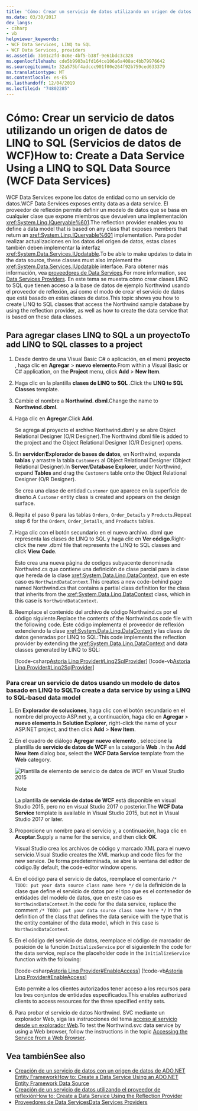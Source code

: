```yaml
---
title: 'Cómo: Crear un servicio de datos utilizando un origen de datos de LINQ to SQL (Servicios de datos de WCF)'
ms.date: 03/30/2017
dev_langs:
- csharp
- vb
helpviewer_keywords:
- WCF Data Services, LINQ to SQL
- WCF Data Services, providers
ms.assetid: 3b01c2fd-8c6e-4bf5-b38f-9e61bdc3c328
ms.openlocfilehash: cde5b9903a1fd164ce106a6a408ac4bb79976642
ms.sourcegitcommit: 32a575bf4adccc901f00e264f92b759ced633379
ms.translationtype: MT
ms.contentlocale: es-ES
ms.lasthandoff: 12/04/2019
ms.locfileid: "74802285"
---
```

# <a name="how-to-create-a-data-service-using-a-linq-to-sql-data-source-wcf-data-services"></a><span data-ttu-id="d40c0-102">Cómo: Crear un servicio de datos utilizando un origen de datos de LINQ to SQL (Servicios de datos de WCF)</span><span class="sxs-lookup"><span data-stu-id="d40c0-102">How to: Create a Data Service Using a LINQ to SQL Data Source (WCF Data Services)</span></span>

<span data-ttu-id="d40c0-103">WCF Data Services expone los datos de entidad como un servicio de datos.</span><span class="sxs-lookup"><span data-stu-id="d40c0-103">WCF Data Services exposes entity data as a data service.</span></span> <span data-ttu-id="d40c0-104">El proveedor de reflexión permite definir un modelo de datos que se basa en cualquier clase que expone miembros que devuelven una implementación <xref:System.Linq.IQueryable%601>.</span><span class="sxs-lookup"><span data-stu-id="d40c0-104">The reflection provider enables you to define a data model that is based on any class that exposes members that return an <xref:System.Linq.IQueryable%601> implementation.</span></span> <span data-ttu-id="d40c0-105">Para poder realizar actualizaciones en los datos del origen de datos, estas clases también deben implementar la interfaz <xref:System.Data.Services.IUpdatable>.</span><span class="sxs-lookup"><span data-stu-id="d40c0-105">To be able to make updates to data in the data source, these classes must also implement the <xref:System.Data.Services.IUpdatable> interface.</span></span> <span data-ttu-id="d40c0-106">Para obtener más información, vea [proveedores de Data Services](data-services-providers-wcf-data-services.md).</span><span class="sxs-lookup"><span data-stu-id="d40c0-106">For more information, see [Data Services Providers](data-services-providers-wcf-data-services.md).</span></span> <span data-ttu-id="d40c0-107">En este tema se muestra cómo crear clases LINQ to SQL que tienen acceso a la base de datos de ejemplo Northwind usando el proveedor de reflexión, así como el modo de crear el servicio de datos que está basado en estas clases de datos.</span><span class="sxs-lookup"><span data-stu-id="d40c0-107">This topic shows you how to create LINQ to SQL classes that access the Northwind sample database by using the reflection provider, as well as how to create the data service that is based on these data classes.</span></span>

## <a name="to-add-linq-to-sql-classes-to-a-project"></a><span data-ttu-id="d40c0-108">Para agregar clases LINQ to SQL a un proyecto</span><span class="sxs-lookup"><span data-stu-id="d40c0-108">To add LINQ to SQL classes to a project</span></span>

1. <span data-ttu-id="d40c0-109">Desde dentro de una Visual Basic C# o aplicación, en el menú **proyecto** , haga clic en **Agregar** > **nuevo elemento**.</span><span class="sxs-lookup"><span data-stu-id="d40c0-109">From within a Visual Basic or C# application, on the **Project** menu, click **Add** > **New Item**.</span></span>

2. <span data-ttu-id="d40c0-110">Haga clic en la plantilla **clases de LINQ to SQL** .</span><span class="sxs-lookup"><span data-stu-id="d40c0-110">Click the **LINQ to SQL Classes** template.</span></span>

3. <span data-ttu-id="d40c0-111">Cambie el nombre a **Northwind. dbml**.</span><span class="sxs-lookup"><span data-stu-id="d40c0-111">Change the name to **Northwind.dbml**.</span></span>

4. <span data-ttu-id="d40c0-112">Haga clic en **Agregar**.</span><span class="sxs-lookup"><span data-stu-id="d40c0-112">Click **Add**.</span></span>

     <span data-ttu-id="d40c0-113">Se agrega al proyecto el archivo Northwind.dbml y se abre Object Relational Designer (O/R Designer).</span><span class="sxs-lookup"><span data-stu-id="d40c0-113">The Northwind.dbml file is added to the project and the Object Relational Designer (O/R Designer) opens.</span></span>

5. <span data-ttu-id="d40c0-114">En **servidor**/**Explorador de bases de datos**, en Northwind, expanda **tablas** y arrastre la tabla `Customers` al Object Relational Designer (Object Relational Designer).</span><span class="sxs-lookup"><span data-stu-id="d40c0-114">In **Server**/**Database Explorer**, under Northwind, expand **Tables** and drag the `Customers` table onto the Object Relational Designer (O/R Designer).</span></span>

     <span data-ttu-id="d40c0-115">Se crea una clase de entidad `Customer` que aparece en la superficie de diseño.</span><span class="sxs-lookup"><span data-stu-id="d40c0-115">A `Customer` entity class is created and appears on the design surface.</span></span>

6. <span data-ttu-id="d40c0-116">Repita el paso 6 para las tablas `Orders`, `Order_Details` y `Products`.</span><span class="sxs-lookup"><span data-stu-id="d40c0-116">Repeat step 6 for the `Orders`, `Order_Details`, and `Products` tables.</span></span>

7. <span data-ttu-id="d40c0-117">Haga clic con el botón secundario en el nuevo archivo. dbml que representa las clases de LINQ to SQL y haga clic en **Ver código**.</span><span class="sxs-lookup"><span data-stu-id="d40c0-117">Right-click the new .dbml file that represents the LINQ to SQL classes and click **View Code**.</span></span>

     <span data-ttu-id="d40c0-118">Esto crea una nueva página de codigos subyacente denominada Northwind.cs que contiene una definición de clase parcial para la clase que hereda de la clase <xref:System.Data.Linq.DataContext>, que en este caso es `NorthwindDataContext`.</span><span class="sxs-lookup"><span data-stu-id="d40c0-118">This creates a new code-behind page named Northwind.cs that contains a partial class definition for the class that inherits from the <xref:System.Data.Linq.DataContext> class, which in this case is `NorthwindDataContext`.</span></span>

8. <span data-ttu-id="d40c0-119">Reemplace el contenido del archivo de código Northwind.cs por el código siguiente.</span><span class="sxs-lookup"><span data-stu-id="d40c0-119">Replace the contents of the Northwind.cs code file with the following code.</span></span> <span data-ttu-id="d40c0-120">Este código implementa el proveedor de reflexión extendiendo la clase <xref:System.Data.Linq.DataContext> y las clases de datos generadas por LINQ to SQL:</span><span class="sxs-lookup"><span data-stu-id="d40c0-120">This code implements the reflection provider by extending the <xref:System.Data.Linq.DataContext> and data classes generated by LINQ to SQL:</span></span>

     [!code-csharp[Astoria Linq Provider#Linq2SqlProvider](../../../../samples/snippets/csharp/VS_Snippets_Misc/astoria_linq_provider/cs/northwind.cs#linq2sqlprovider)]
     [!code-vb[Astoria Linq Provider#Linq2SqlProvider](../../../../samples/snippets/visualbasic/VS_Snippets_Misc/astoria_linq_provider/vb/northwind.vb#linq2sqlprovider)]

### <a name="to-create-a-data-service-by-using-a-linq-to-sql-based-data-model"></a><span data-ttu-id="d40c0-121">Para crear un servicio de datos usando un modelo de datos basado en LINQ to SQL</span><span class="sxs-lookup"><span data-stu-id="d40c0-121">To create a data service by using a LINQ to SQL-based data model</span></span>

1. <span data-ttu-id="d40c0-122">En **Explorador de soluciones**, haga clic con el botón secundario en el nombre del proyecto ASP.net y, a continuación, haga clic en **Agregar** > **nuevo elemento**.</span><span class="sxs-lookup"><span data-stu-id="d40c0-122">In **Solution Explorer**, right-click the name of your ASP.NET project, and then click **Add** > **New Item**.</span></span>

2. <span data-ttu-id="d40c0-123">En el cuadro de diálogo **Agregar nuevo elemento** , seleccione la plantilla de **servicio de datos de WCF** en la categoría **Web** .</span><span class="sxs-lookup"><span data-stu-id="d40c0-123">In the **Add New Item** dialog box, select the **WCF Data Service** template from the **Web** category.</span></span>

   ![Plantilla de elemento de servicio de datos de WCF en Visual Studio 2015](./media/wcf-data-service-item-template.png)

   > [!NOTE]
   > <span data-ttu-id="d40c0-125">La plantilla de **servicio de datos de WCF** está disponible en visual Studio 2015, pero no en visual Studio 2017 o posterior.</span><span class="sxs-lookup"><span data-stu-id="d40c0-125">The **WCF Data Service** template is available in Visual Studio 2015, but not in Visual Studio 2017 or later.</span></span>

3. <span data-ttu-id="d40c0-126">Proporcione un nombre para el servicio y, a continuación, haga clic en **Aceptar**.</span><span class="sxs-lookup"><span data-stu-id="d40c0-126">Supply a name for the service, and then click **OK**.</span></span>

     <span data-ttu-id="d40c0-127">Visual Studio crea los archivos de código y marcado XML para el nuevo servicio.</span><span class="sxs-lookup"><span data-stu-id="d40c0-127">Visual Studio creates the XML markup and code files for the new service.</span></span> <span data-ttu-id="d40c0-128">De forma predeterminada, se abre la ventana del editor de código.</span><span class="sxs-lookup"><span data-stu-id="d40c0-128">By default, the code-editor window opens.</span></span>

4. <span data-ttu-id="d40c0-129">En el código para el servicio de datos, reemplace el comentario `/* TODO: put your data source class name here */` de la definición de la clase que define el servicio de datos por el tipo que es el contenedor de entidades del modelo de datos, que en este caso es `NorthwindDataContext`.</span><span class="sxs-lookup"><span data-stu-id="d40c0-129">In the code for the data service, replace the comment `/* TODO: put your data source class name here */` in the definition of the class that defines the data service with the type that is the entity container of the data model, which in this case is `NorthwindDataContext`.</span></span>

5. <span data-ttu-id="d40c0-130">En el código del servicio de datos, reemplace el código de marcador de posición de la función `InitializeService` por el siguiente:</span><span class="sxs-lookup"><span data-stu-id="d40c0-130">In the code for the data service, replace the placeholder code in the `InitializeService` function with the following:</span></span>

     [!code-csharp[Astoria Linq Provider#EnableAccess](../../../../samples/snippets/csharp/VS_Snippets_Misc/astoria_linq_provider/cs/northwind.svc.cs#enableaccess)]
     [!code-vb[Astoria Linq Provider#EnableAccess](../../../../samples/snippets/visualbasic/VS_Snippets_Misc/astoria_linq_provider/vb/northwind.svc.vb#enableaccess)]

     <span data-ttu-id="d40c0-131">Esto permite a los clientes autorizados tener acceso a los recursos para los tres conjuntos de entidades especificados.</span><span class="sxs-lookup"><span data-stu-id="d40c0-131">This enables authorized clients to access resources for the three specified entity sets.</span></span>

6. <span data-ttu-id="d40c0-132">Para probar el servicio de datos Northwind. SVC mediante un explorador Web, siga las instrucciones del tema [acceso al servicio desde un explorador Web](accessing-the-service-from-a-web-browser-wcf-data-services-quickstart.md).</span><span class="sxs-lookup"><span data-stu-id="d40c0-132">To test the Northwind.svc data service by using a Web browser, follow the instructions in the topic [Accessing the Service from a Web Browser](accessing-the-service-from-a-web-browser-wcf-data-services-quickstart.md).</span></span>

## <a name="see-also"></a><span data-ttu-id="d40c0-133">Vea también</span><span class="sxs-lookup"><span data-stu-id="d40c0-133">See also</span></span>

- [<span data-ttu-id="d40c0-134">Creación de un servicio de datos con un origen de datos de ADO.NET Entity Framework</span><span class="sxs-lookup"><span data-stu-id="d40c0-134">How to: Create a Data Service Using an ADO.NET Entity Framework Data Source</span></span>](create-a-data-service-using-an-adonet-ef-data-wcf.md)
- [<span data-ttu-id="d40c0-135">Creación de un servicio de datos utilizando el proveedor de reflexión</span><span class="sxs-lookup"><span data-stu-id="d40c0-135">How to: Create a Data Service Using the Reflection Provider</span></span>](create-a-data-service-using-rp-wcf-data-services.md)
- [<span data-ttu-id="d40c0-136">Proveedores de Data Services</span><span class="sxs-lookup"><span data-stu-id="d40c0-136">Data Services Providers</span></span>](data-services-providers-wcf-data-services.md)
